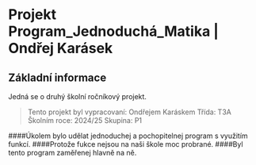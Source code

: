 # Projekt Program_Jednoduchá_Matika | Ondřej Karásek
## Základní informace
Jedná se o druhý školní ročníkový projekt.
> Tento projekt byl vypracovaní: Ondřejem Karáskem
> Třída: T3A
> Školním roce: 2024/25 
> Skupina: P1

####Úkolem bylo udělat jednoduchej a pochopitelnej program s využitím funkcí.
####Protože fukce nejsou na naši škole moc probrané.
####Byl tento program zaměřenej hlavně na ně.
